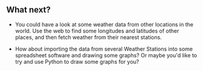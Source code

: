 ## What next?

- You could have a look at some weather data from other locations in the world. Use the web to find some longitudes and latitudes of other places, and then fetch weather from their nearest stations.

- How about importing the data from several Weather Stations into some spreadsheet software and drawing some graphs? Or maybe you'd like to try and use Python to draw some graphs for you?


